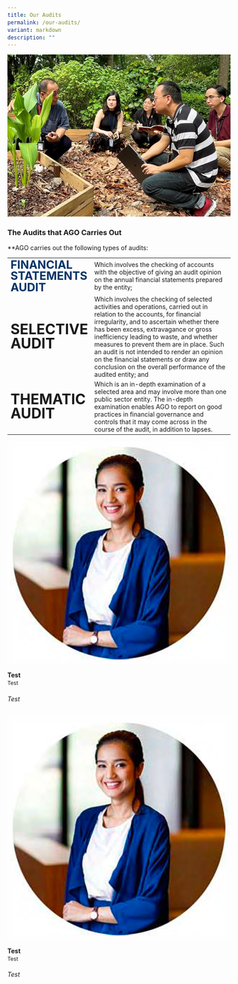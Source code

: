```yaml
---
title: Our Audits
permalink: /our-audits/
variant: markdown
description: ""
---
```

![](/images/our_audit.png)

### The Audits that AGO Carries Out
**AGO carries out the following types of audits:


<table cellspacing="0" cellpadding="0" border="0" style="width: 100%;">
<tbody>
<tr>
	<td width="30%"><span style="font-size:1.6rem; font-weight:bold; line-height: 1; margin-top: 20px; color: #003366;">FINANCIAL STATEMENTS AUDIT</span></td>
<td>Which involves the checking of accounts with the objective of giving an audit opinion on the annual financial statements prepared by the entity;</td>
</tr>
	<tr>
	<td style="border: none;"><span style="font-size:2rem; font-weight:bold; line-height: 1; margin-top: 20px;">SELECTIVE AUDIT</span></td>
<td style="border: none;">Which involves the checking of selected activities and operations, carried out in relation to the accounts, for financial irregularity, and to ascertain whether there has been excess, extravagance or gross inefficiency leading to waste, and whether measures to prevent them are in place. Such an audit is not intended to render an opinion on the financial statements or draw any conclusion on the overall performance of the audited entity; and</td>
</tr>
	<tr>
	<td><span style="font-size:2rem; font-weight:bold; line-height: 1; margin-top: 20px;">THEMATIC AUDIT</span></td>
<td>Which is an in-depth examination of a selected area and may involve more than one public sector entity. The in-depth examination enables AGO to report on good practices in financial governance and controls that it may come across in the course of the audit, in addition to lapses.</td>
</tr>
</tbody>
</table>

<div id="test" class="row is-multiline padding--bottom--lg">
  <!-- First Column -->
  <div class="col is-half padding--right">
    <div class="row margin--bottom--xs margin--right">
      <div class="col is-one-third image-col">
        <img src="/images/temp_photo.png" class="margin--right--none">
      </div>
      <div class="col padding--top padding--bottom bg-table-grey">
        <p class="is-marginless padding--top--sm">
          <b>Test</b><br>
          <small style="font-size: 0.75rem" class="is-uppercase">Test</small><br>
        </p>
        <h6 class="is-marginless margin--top--xs">Test</h6>
      </div>
    </div>
  </div>
  
  <!-- Second Column -->
  <div class="col is-half padding--right">
    <div class="row margin--bottom--xs margin--right">
      <div class="col is-one-third image-col">
        <img src="/images/temp_photo.png" class="margin--right--none">
      </div>
      <div class="col padding--top padding--bottom bg-table-grey">
        <p class="is-marginless padding--top--sm">
          <b>Test</b><br>
          <small style="font-size: 0.75rem" class="is-uppercase">Test</small><br>
        </p>
        <h6 class="is-marginless margin--top--xs">Test</h6>
      </div>
    </div>
  </div>
</div>
